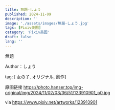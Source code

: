 ```yaml
---
title: 無題-しょう
published: 2024-11-09
description: ''
image: './assets/images/無題-しょう.jpg'
tags: [Pixiv美图]
category: 'Pixiv美图'
draft: false 
lang: ''
---
```


無題

Author：しょう

tag: [ 女の子, オリジナル, 創作]

原图链接 https://photo.hanser.top/img-original/img/2024/11/02/03/36/51/123910901_p0.jpg

via https://www.pixiv.net/artworks/123910901
